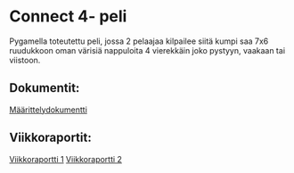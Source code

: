 # Connect 4- peli
Pygamella toteutettu peli, jossa 2 pelaajaa kilpailee siitä kumpi saa 7x6 ruudukkoon oman värisiä nappuloita 4 vierekkäin joko pystyyn, vaakaan tai viistoon.

## Dokumentit:
[Määrittelydokumentti](https://github.com/vilkiida/tiralabra-connectfour/blob/main/dokumentaatio/maarittelydokumentti.md)

## Viikkoraportit:
[Viikkoraportti 1](https://github.com/vilkiida/tiralabra-connectfour/blob/main/dokumentaatio/viikkoraportit/viikkoraportti1.md)
[Viikkoraportti 2](https://github.com/vilkiida/tiralabra-connectfour/blob/main/dokumentaatio/viikkoraportit/viikkoraportti2.md)


